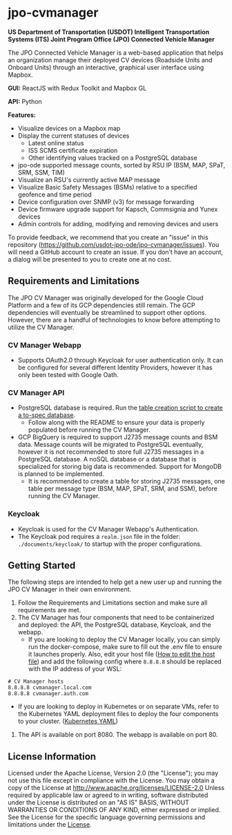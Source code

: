 # jpo-cvmanager

**US Department of Transportation (USDOT) Intelligent Transportation Systems (ITS) Joint Program Office (JPO) Connected Vehicle Manager**

The JPO Connected Vehicle Manager is a web-based application that helps an organization manage their deployed CV devices (Roadside Units and Onboard Units) through an interactive, graphical user interface using Mapbox.

<b>GUI:</b> ReactJS with Redux Toolkit and Mapbox GL

<b>API:</b> Python

<b>Features:</b>

-   Visualize devices on a Mapbox map
-   Display the current statuses of devices
    -   Latest online status
    -   ISS SCMS certificate expiration
    -   Other identifying values tracked on a PostgreSQL database
-   jpo-ode supported message counts, sorted by RSU IP (BSM, MAP, SPaT, SRM, SSM, TIM)
-   Visualize an RSU's currently active MAP message
-   Visualize Basic Safety Messages (BSMs) relative to a specified geofence and time period
-   Device configuration over SNMP (v3) for message forwarding
-   Device firmware upgrade support for Kapsch, Commsignia and Yunex devices
-   Admin controls for adding, modifying and removing devices and users

To provide feedback, we recommend that you create an "issue" in this repository (<https://github.com/usdot-jpo-ode/jpo-cvmanager/issues>). You will need a GitHub account to create an issue. If you don’t have an account, a dialog will be presented to you to create one at no cost.

## Requirements and Limitations

The JPO CV Manager was originally developed for the Google Cloud Platform and a few of its GCP dependencies still remain. The GCP dependencies will eventually be streamlined to support other options. However, there are a handful of technologies to know before attempting to utilize the CV Manager.

### CV Manager Webapp

-   Supports OAuth2.0 through Keycloak for user authentication only. It can be configured for several different Identity Providers, however it has only been tested with Google Oath.

### CV Manager API

-   PostgreSQL database is required. Run the [table creation script to create a to-spec database](documents/sql_scripts).
    -   Follow along with the README to ensure your data is properly populated before running the CV Manager.
-   GCP BigQuery is required to support J2735 message counts and BSM data. Message counts will be migrated to PostgreSQL eventually, however it is not recommended to store full J2735 messages in a PostgreSQL database. A noSQL database or a database that is specialized for storing big data is recommended. Support for MongoDB is planned to be implemented.
    -   It is recommended to create a table for storing J2735 messages, one table per message type (BSM, MAP, SPaT, SRM, and SSM), before running the CV Manager.

### Keycloak

-   Keycloak is used for the CV Manager Webapp's Authentication.
-   The Keycloak pod requires a `realm.json` file in the folder: `./documents/keycloak/` to startup with the proper configurations.

## Getting Started

The following steps are intended to help get a new user up and running the JPO CV Manager in their own environment.

1. Follow the Requirements and Limitations section and make sure all requirements are met.
2. The CV Manager has four components that need to be containerized and deployed: the API, the PostgreSQL database, Keycloak, and the webapp.
    - If you are looking to deploy the CV Manager locally, you can simply run the docker-compose, make sure to fill out the .env file to ensure it launches properly. Also, edit your host file ([How to edit the host file](<[documents/kubernetes](https://docs.rackspace.com/support/how-to/modify-your-hosts-file/)>)) and add the following config where `8.8.8.8` should be replaced with the IP address of your WSL:

```
# CV Manager hosts
8.8.8.8 cvmanager.local.com
8.8.8.8 cvmanager.auth.com
```

-   If you are looking to deploy in Kubernetes or on separate VMs, refer to the Kubernetes YAML deployment files to deploy the four components to your cluster. ([Kubernetes YAML](documents/kubernetes))

1. The API is available on port 8080. The webapp is available on port 80.

## License Information

Licensed under the Apache License, Version 2.0 (the "License"); you may not use this
file except in compliance with the License.
You may obtain a copy of the License at <http://www.apache.org/licenses/LICENSE-2.0>
Unless required by applicable law or agreed to in writing, software distributed under
the License is distributed on an "AS IS" BASIS, WITHOUT WARRANTIES OR CONDITIONS OF ANY KIND, either expressed or implied. See the License for the specific language governing
permissions and limitations under the [License](http://www.apache.org/licenses/LICENSE-2.0).

